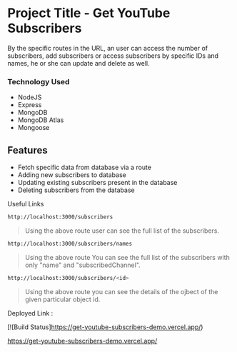 # Project Title - Get YouTube Subscribers

By the specific routes in the URL, an user can access the number of subscribers, add subscribers or access subscribers by specific IDs and names, he or she can update and delete as well.

### Technology Used
- NodeJS
- Express
- MongoDB
- MongoDB Atlas
- Mongoose

## Features

- Fetch specific data from database via a route
- Adding new subscribers to database
- Updating existing subscribers present in the database
- Deleting subscribers from the database



Useful Links

```sh
http://localhost:3000/subscribers
```
> Using the above route user can see the full list of the subscribers.

```sh
http://localhost:3000/subscribers/names
```
> Using the above route You can see the full list of the subscribers with only "name" and "subscribedChannel".

```sh
http://localhost:3000/subscribers/<id>
```
> Using the above route you can see the details of the ojbect of the given particular object id.


Deployed Link :

[![Build Status]https://get-youtube-subscribers-demo.vercel.app/)

https://get-youtube-subscribers-demo.vercel.app/
